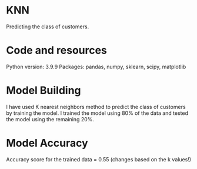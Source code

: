 # KNN
Predicting the class of customers. 
# Code and resources
Python version: 3.9.9
Packages: pandas, numpy, sklearn, scipy, matplotlib
# Model Building
I have used K nearest neighbors method to predict the class of customers by training the model.
I trained the model using 80% of the data and tested the model using the remaining 20%.
# Model Accuracy
Accuracy score for the trained data = 0.55 (changes based on the k values!)

